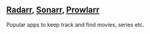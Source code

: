 ## [Radarr](https://radarr.video/#home), [Sonarr](https://sonarr.tv), [Prowlarr](https://prowlarr.com)

Popular apps to keep track and find movies, series etc.